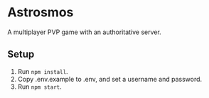 # Astrosmos

A multiplayer PVP game with an authoritative server.

## Setup

1. Run `npm install`.
2. Copy .env.example to .env, and set a username and password.
3. Run `npm start`.
